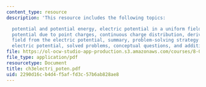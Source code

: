 ```yaml
---
content_type: resource
description: 'This resource includes the following topics:

  potential and potential energy, electric potential in a uniform field, electric
  potential due to point charges, continuous charge distribution, deriving electric
  field from the electric potential, summary, problem-solving strategy: calculating
  electric potential, solved problems, conceptual questions, and additional problems.'
file: https://ol-ocw-studio-app-production.s3.amazonaws.com/courses/8-02t-electricity-and-magnetism-spring-2005/2290d16cb4d4f5affd3c57b6ab828ae8_ch3electri_poten.pdf
file_type: application/pdf
resourcetype: Document
title: ch3electri_poten.pdf
uid: 2290d16c-b4d4-f5af-fd3c-57b6ab828ae8
---
```

